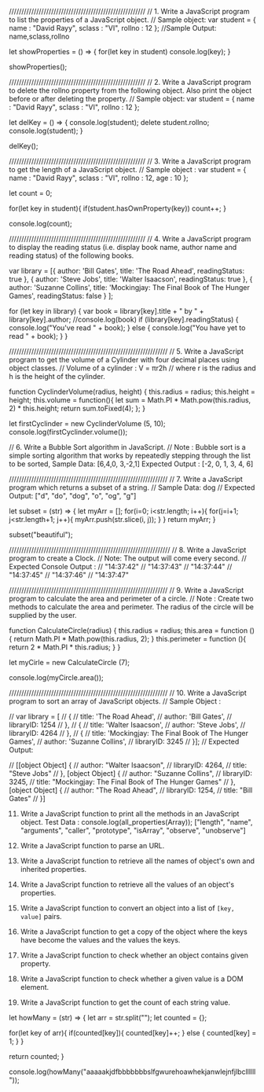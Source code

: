 ///////////////////////////////////////////////////////
// 1. Write a JavaScript program to list the properties of a JavaScript object. 
// Sample object:
var student = {
name : "David Rayy",
sclass : "VI",
rollno : 12 };
//Sample Output: name,sclass,rollno

let showProperties = () => {
  for(let key in student)
  console.log(key);
}

showProperties();

///////////////////////////////////////////////////////
// 2. Write a JavaScript program to delete the rollno property from the following object. Also print the object before or after deleting the property. 
// Sample object:
var student = {
name : "David Rayy",
sclass : "VI",
rollno : 12 };

let delKey = () => {
  console.log(student);
  delete student.rollno;
  console.log(student);
}

delKey();

///////////////////////////////////////////////////////
// 3. Write a JavaScript program to get the length of a JavaScript object. 
// Sample object :
var student = {
  name : "David Rayy",
  sclass : "VI",
  rollno : 12,
  age : 10
  };
  
  let count = 0;
  
  for(let key in student){
    if(student.hasOwnProperty(key)) count++;
  }
  
  console.log(count);

///////////////////////////////////////////////////////
// 4. Write a JavaScript program to display the reading status (i.e. display book name, author name and reading status) of the following books. 

var library = [{
    author: 'Bill Gates',
    title: 'The Road Ahead',
    readingStatus: true
  },
  {
    author: 'Steve Jobs',
    title: 'Walter Isaacson',
    readingStatus: true
  },
  {
    author: 'Suzanne Collins',
    title: 'Mockingjay: The Final Book of The Hunger Games',
    readingStatus: false
  }
];

for (let key in library) {
  var book = library[key].title + " by " + library[key].author;
  //console.log(book)
  if (library[key].readingStatus) {
    console.log("You've read " + book);
  } else {
    console.log("You have yet to read " + book);
  }
}

////////////////////////////////////////////////////////////////
// 5. Write a JavaScript program to get the volume of a Cylinder with four decimal places using object classes. 
// Volume of a cylinder : V = πr2h
// where r is the radius and h is the height of the cylinder.

function CyclinderVolume(radius, height) {
  this.radius = radius;
  this.height = height;
  this.volume = function(){
    let sum = Math.PI * Math.pow(this.radius, 2) * this.height;
    return sum.toFixed(4);
  };
}

let firstCyclinder = new CyclinderVolume (5, 10);
console.log(firstCyclinder.volume());

// 6. Write a Bubble Sort algorithm in JavaScript. 
// Note : Bubble sort is a simple sorting algorithm that works by repeatedly stepping through the list to be sorted,
Sample Data: [6,4,0, 3,-2,1]
Expected Output : [-2, 0, 1, 3, 4, 6]

////////////////////////////////////////////////////////////////
// 7. Write a JavaScript program which returns a subset of a string. 
// Sample Data: dog
// Expected Output: ["d", "do", "dog", "o", "og", "g"]

let subset = (str) => {
  let myArr = [];
  for(i=0; i<str.length; i++){
    for(j=i+1; j<str.length+1; j++){
      myArr.push(str.slice(i, j));
    }
  }
  return myArr;
}

subset("beautiful");

/////////////////////////////////////////////////////////////////
// 8. Write a JavaScript program to create a Clock. 
// Note: The output will come every second.
// Expected Console Output :
// "14:37:42"
// "14:37:43"
// "14:37:44"
// "14:37:45"
// "14:37:46"
// "14:37:47"


////////////////////////////////////////////////////////////////
// 9. Write a JavaScript program to calculate the area and perimeter of a circle. 
// Note : Create two methods to calculate the area and perimeter. The radius of the circle will be supplied by the user.

function CalculateCircle(radius) {
  this.radius = radius;
  this.area = function (){
    return Math.PI * Math.pow(this.radius, 2);
  }
  this.perimeter = function (){
    return 2 * Math.PI * this.radius;
  }
}

let myCirle = new CalculateCircle (7);

console.log(myCircle.area());

////////////////////////////////////////////////////////////////
// 10. Write a JavaScript program to sort an array of JavaScript objects. 
// Sample Object :

// var library = [ 
//    {
//        title:  'The Road Ahead',
//        author: 'Bill Gates',
//        libraryID: 1254
//    },
//    {
//        title: 'Walter Isaacson',
//        author: 'Steve Jobs',
//        libraryID: 4264
//    },
//    {
//        title: 'Mockingjay: The Final Book of The Hunger Games',
//        author: 'Suzanne Collins',
//        libraryID: 3245
//    }];
// Expected Output:

// [[object Object] {
//   author: "Walter Isaacson",
//   libraryID: 4264,
//   title: "Steve Jobs"
// }, [object Object] {
//   author: "Suzanne Collins",
//   libraryID: 3245,
//   title: "Mockingjay: The Final Book of The Hunger Games"
// }, [object Object] {
//   author: "The Road Ahead",
//   libraryID: 1254,
//   title: "Bill Gates"
// }]


11. Write a JavaScript function to print all the methods in an JavaScript object. 
Test Data :
console.log(all_properties(Array));
["length", "name", "arguments", "caller", "prototype", "isArray", "observe", "unobserve"]


12. Write a JavaScript function to parse an URL. 


13. Write a JavaScript function to retrieve all the names of object's own and inherited properties. 


14. Write a JavaScript function to retrieve all the values of an object's properties. 


15. Write a JavaScript function to convert an object into a list of `[key, value]` pairs. 


16. Write a JavaScript function to get a copy of the object where the keys have become the values and the values the keys. 


17. Write a JavaScript function to check whether an object contains given property. 


18. Write a JavaScript function to check whether a given value is a DOM element. 

19. Write a JavaScript function to get the count of each string value.

let howMany = (str) => {
  let arr = str.split("");
  let counted = {};
  
  for(let key of arr){
    if(counted[key]){
      counted[key]++;
    } else {
      counted[key] = 1;
    }
  }
  
  return counted;
}

console.log(howMany("aaaaakjdfbbbbbbbslfgwurehoawhekjanwlejnfjlbcllllll"));